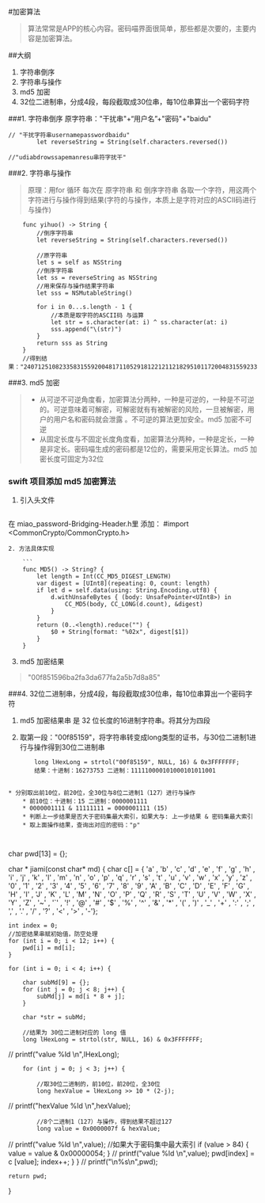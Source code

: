 #加密算法
>算法常常是APP的核心内容。密码喵界面很简单，那些都是次要的，主要内容是加密算法。

##大纲
1. 字符串倒序
2. 字符串与操作
3. md5 加密
4. 32位二进制串，分成4段，每段截取成30位串，每10位串算出一个密码字符


###1. 字符串倒序
原字符串："干扰串"+“用户名”+"密码"+"baidu"
```
// "干扰字符串usernamepasswordbaidu"
        let reverseString = String(self.characters.reversed())
        
//"udiabdrowssapemanresu串符字扰干"
```

###2. 字符串与操作
> 原理：用for 循环 每次在 原字符串 和  倒序字符串 各取一个字符，用这两个字符进行与操作得到结果(字符的与操作，本质上是字符对应的ASCII码进行与操作)

```
    func yihuo() -> String {
        //倒序字符串
        let reverseString = String(self.characters.reversed())
        
        //原字符串
        let s = self as NSString
        //倒序字符串
        let ss = reverseString as NSString
        //用来保存与操作结果字符串
        let sss = NSMutableString()
        
        for i in 0...s.length - 1 {
            //本质是取字符的ASCII码 与运算
            let str = s.character(at: i) ^ ss.character(at: i)
            sss.append("\(str)")
        }
        return sss as String
    }
    //得到结果："240712510823358315592004817110529181221211218295101172004831559233582510824071"
```

###3. md5 加密
>* 从可逆不可逆角度看，加密算法分两种，一种是可逆的，一种是不可逆的。可逆意味着可解密，可解密就有有被解密的风险，一旦被解密，用户的用户名和密码就会泄露 。不可逆的算法更加安全。md5 加密不可逆
>* 从固定长度与不固定长度角度看，加密算法分两种，一种是定长，一种是非定长。密码喵生成的密码都是12位的，需要采用定长算法。md5 加密长度可固定为32位


### swift 项目添加 md5 加密算法

1. 引入头文件
  
    ```
在 miao_password-Bridging-Header.h里
添加：
#import <CommonCrypto/CommonCrypto.h>
```
2. 方法具体实现

    ```
    func MD5() -> String? {
        let length = Int(CC_MD5_DIGEST_LENGTH)
        var digest = [UInt8](repeating: 0, count: length)
        if let d = self.data(using: String.Encoding.utf8) {
            d.withUnsafeBytes { (body: UnsafePointer<UInt8>) in
                CC_MD5(body, CC_LONG(d.count), &digest)
            }
        }
        return (0..<length).reduce("") {
            $0 + String(format: "%02x", digest[$1])
        }
    }
```

3. md5 加密结果
>"00f851596ba2fa3da677fa2a5b7d8a85"

###4. 32位二进制串，分成4段，每段截取成30位串，每10位串算出一个密码字符
1. md5 加密结果串 是 32 位长度的16进制字符串。将其分为四段
2. 取第一段："00f85159"，将字符串转变成long类型的证书，与30位二进制1进行与操作得到30位二进制串

    ```
        long lHexLong = strtol("00f85159", NULL, 16) & 0x3FFFFFFF;
        结果：十进制：16273753 二进制：111110000101000101011001
```

* 分别取出前10位，前20位，全30位与8位二进制1（127）进行与操作
    * 前10位：十进制：15 二进制：0000001111
    * 0000001111 & 11111111 = 0000001111 (15)
    * 判断上一步结果是否大于密码集最大索引，如果大与: 上一步结果 & 密码集最大索引
    * 取上面操作结果，查询出对应的密码："p"

    

```
char pwd[13] = {};

char *  jiami(const char* md)
{
    char c[] = {
        'a' , 'b' , 'c' , 'd' , 'e' , 'f' , 'g' , 'h' , 'i' , 'j' , 'k' , 'l' , 'm' ,
        'n' , 'o' , 'p' , 'q' , 'r' , 's' , 't' , 'u' , 'v' , 'w' , 'x' , 'y' , 'z' ,
        '0' , '1' , '2' , '3' , '4' , '5' , '6' , '7' , '8' , '9' , 'A' , 'B' , 'C' ,
        'D' , 'E' , 'F' , 'G' , 'H' , 'I' , 'J' , 'K' , 'L' , 'M' , 'N' , 'O' , 'P' ,
        'Q' , 'R' , 'S' , 'T' , 'U' , 'V' , 'W' , 'X' , 'Y' , 'Z' , '~' , '`' , '!' ,
        '@' , '#' , '$' , '%' , '^' , '&' , '*' , '(' , ')' , '_' , '+' , ':' , ';' ,
        ',' , '.' , '/' , '?' , '<' , '>' , '-'};
    
    int index = 0;
    //加密结果串赋初始值，防空处理
    for (int i = 0; i < 12; i++) {
        pwd[i] = md[i];
    }
    
    for (int i = 0; i < 4; i++) {
        
        char subMd[9] = {};
        for (int j = 0; j < 8; j++) {
            subMd[j] = md[i * 8 + j];
        }
        
        char *str = subMd;
        
        //结果为 30位二进制对应的 long 值
        long lHexLong = strtol(str, NULL, 16) & 0x3FFFFFFF;
        
//        printf("value %ld \n",lHexLong);

        for (int j = 0; j < 3; j++) {
        
            //取30位二进制的，前10位，前20位，全30位
            long hexValue = lHexLong >> 10 * (2-j);
//            printf("hexValue %ld \n",hexValue);

            //8个二进制1（127）与操作，得到结果不超过127
            long value = 0x0000007f & hexValue;
//            printf("value %ld \n",value);
            //如果大于密码集中最大索引
            if (value > 84) {
                value = value & 0x00000054;
            }
//            printf("value %ld \n",value);
            pwd[index] = c [value];
            index++;
        }
    }
//    printf("\n%s\n",pwd);
    
    return pwd;
}
 ```





